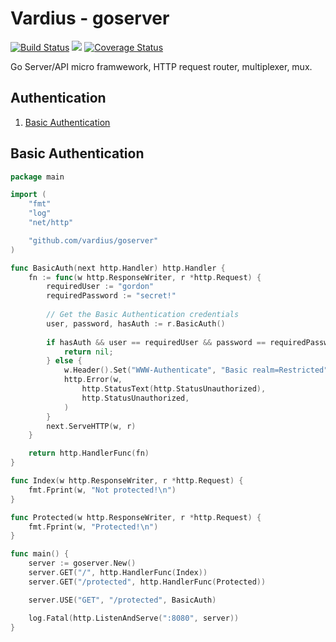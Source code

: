 Vardius - goserver
================
[![Build Status](https://travis-ci.org/vardius/goserver.svg?branch=master)](https://travis-ci.org/vardius/goserver) [![](https://godoc.org/github.com/vardius/goserver?status.svg)](http://godoc.org/github.com/vardius/goserver) [![Coverage Status](https://coveralls.io/repos/github/vardius/goserver/badge.svg?branch=master)](https://coveralls.io/github/vardius/goserver?branch=master)

Go Server/API micro framwework, HTTP request router, multiplexer, mux.

Authentication
----------------
1. [Basic Authentication](#basic-authentication)

## Basic Authentication
```go
package main

import (
	"fmt"
	"log"
	"net/http"

    "github.com/vardius/goserver"
)

func BasicAuth(next http.Handler) http.Handler {
	fn := func(w http.ResponseWriter, r *http.Request) {
        requiredUser := "gordon"
        requiredPassword := "secret!"
        
        // Get the Basic Authentication credentials
        user, password, hasAuth := r.BasicAuth()
        
        if hasAuth && user == requiredUser && password == requiredPassword {
            return nil;
        } else {
            w.Header().Set("WWW-Authenticate", "Basic realm=Restricted")
            http.Error(w,
                http.StatusText(http.StatusUnauthorized),
                http.StatusUnauthorized,
            )
        }
		next.ServeHTTP(w, r)
	}

	return http.HandlerFunc(fn)
}

func Index(w http.ResponseWriter, r *http.Request) {
	fmt.Fprint(w, "Not protected!\n")
}

func Protected(w http.ResponseWriter, r *http.Request) {
	fmt.Fprint(w, "Protected!\n")
}

func main() {
	server := goserver.New()
	server.GET("/", http.HandlerFunc(Index))	
	server.GET("/protected", http.HandlerFunc(Protected))

	server.USE("GET", "/protected", BasicAuth)

	log.Fatal(http.ListenAndServe(":8080", server))
}
```
